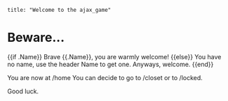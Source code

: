 ```
title: "Welcome to the ajax_game"
```

# Beware...

{{if .Name}}
Brave {{.Name}}, you are warmly welcome!
{{else}}
You have no name, use the header Name to get one.
Anyways, welcome.
{{end}}

You are now at /home
You can decide to go to /closet or to /locked.

Good luck.
